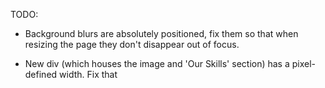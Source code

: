 TODO: 

- Background blurs are absolutely positioned, fix them so that when resizing the page they don't disappear out of focus.

- New div (which houses the image and 'Our Skills' section) has a pixel-defined width. Fix that

